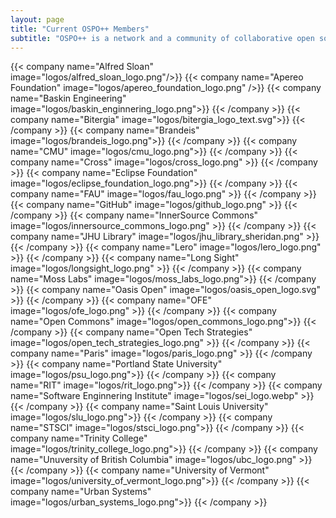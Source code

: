 ```yaml
---
layout: page
title: "Current OSPO++ Members"
subtitle: "OSPO++ is a network and a community of collaborative open source program offices in universities, governments, and civic institutions. Listed below are the current OSPO++ Members. If you are interested in joining our network please visit our Join OSPO++ page."
---
```

  <div class="container">
    <div class="row justify-content-center">
      {{< company name="Alfred Sloan" image="logos/alfred_sloan_logo.png"/>}} 
      {{< company name="Apereo Foundation" image="logos/apereo_foundation_logo.png" />}}
      {{< company name="Baskin Engineering" image="logos/baskin_enginnering_logo.png">}} 
      {{< /company >}}
     {{< company name="Bitergia" image="logos/bitergia_logo_text.svg">}} 
     {{< /company >}}
      {{< company name="Brandeis" image="logos/brandeis_logo.png">}}
      {{< /company >}}
      {{< company name="CMU" image="logos/cmu_logo.png">}}
      {{< /company >}}
      {{< company name="Cross" image="logos/cross_logo.png" >}}
      {{< /company >}}
      {{< company name="Eclipse Foundation" image="logos/eclipse_foundation_logo.png">}}
      {{< /company >}}
      {{< company name="FAU" image="logos/fau_logo.png" >}}
      {{< /company >}}
      {{< company name="GitHub" image="logos/github_logo.png" >}}
      {{< /company >}}
      {{< company name="InnerSource Commons" image="logos/innersource_commons_logo.png" >}}
      {{< /company >}}
      {{< company name="JHU Library" image="logos/jhu_library_sheridan.png" >}}
      {{< /company >}}
      {{< company name="Lero" image="logos/lero_logo.png" >}}
      {{< /company >}}
      {{< company name="Long Sight" image="logos/longsight_logo.png" >}}
      {{< /company >}}
      {{< company name="Moss Labs" image="logos/moss_labs_logo.png">}}
      {{< /company >}}
      {{< company name="Oasis Open" image="logos/oasis_open_logo.svg" >}}
      {{< /company >}}
      {{< company name="OFE" image="logos/ofe_logo.png" >}}
      {{< /company >}}
      {{< company name="Open Commons" image="logos/open_commons_logo.png">}}
      {{< /company >}}
      {{< company name="Open Tech Strategies" image="logos/open_tech_strategies_logo.png" >}}
      {{< /company >}}
      {{< company name="Paris" image="logos/paris_logo.png" >}}
      {{< /company >}}
      {{< company name="Portland State University" image="logos/psu_logo.png">}}
      {{< /company >}}
      {{< company name="RIT" image="logos/rit_logo.png">}}
      {{< /company >}}
      {{< company name="Software Enginnering Institute" image="logos/sei_logo.webp" >}}
      {{< /company >}}
      {{< company name="Saint Louis University" image="logos/slu_logo.png">}}
      {{< /company >}}
      {{< company name="STSCI" image="logos/stsci_logo.png">}}
      {{< /company >}}
      {{< company name="Trinity College" image="logos/trinity_college_logo.png">}}
      {{< /company >}}
      {{< company name="Unuversity of British Columbia" image="logos/ubc_logo.png" >}}
      {{< /company >}}
      {{< company name="University of Vermont" image="logos/university_of_vermont_logo.png">}}
      {{< /company >}}
      {{< company name="Urban Systems" image="logos/urban_systems_logo.png">}}
      {{< /company >}}
    </div>
  </div>